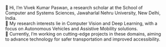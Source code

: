 👋 Hi, I’m Vivek Kumar Paswan, a research scholar at the School of Computer and Systems Sciences, Jawaharlal Nehru University, New Delhi, India.  
👀 My research interests lie in Computer Vision and Deep Learning, with a focus on Autonomous Vehicles and Assistive Mobility solutions.  
🌱 Currently, I’m working on cutting-edge projects in these domains, aiming to advance technology for safer transportation and improved accessibility.  
<!---
vkpaswan/vkpaswan is a ✨ special ✨ repository because its `README.md` (this file) appears on your GitHub profile.
You can click the Preview link to take a look at your changes.
--->
